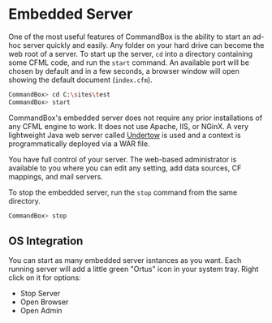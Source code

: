 # Embedded Server

One of the most useful features of CommandBox is the ability to start an ad-hoc server quickly and easily.  Any folder on your hard drive can become the web root of a server.  To start up the server, `cd` into a directory containing some CFML code, and run the `start` command.  An available port will be chosen by default and in a few seconds, a browser window will open showing the default document (`index.cfm`).

```bash
CommandBox> cd C:\sites\test
CommandBox> start
```

CommandBox's embedded server does not require any prior installations of any CFML engine to work.  It does not use Apache, IIS, or NGinX.  A very lightweight Java web server called [Undertow](http://undertow.io/) is used and a context is programmatically deployed via a WAR file.

You have full control of your server. The web-based administrator is available to you where you can edit any setting, add data sources, CF mappings, and mail servers.

To stop the embedded server, run the `stop` command from the same directory.

```bash
CommandBox> stop
```

## OS Integration

You can start as many embedded server isntances as you want.  Each running server will add a little green "Ortus" icon in your system tray.  Right click on it for options:

* Stop Server
* Open Browser
* Open Admin
